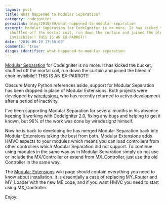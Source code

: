 ```yaml
---
layout: post
title: What happened to Modular Separation?
category: codeigniter
permalink: blog/2010/09/what-happened-to-modular-separation
excerpt: Modular Separation for CodeIgniter is no more. It has kicked the bucket,
  shuffled off the mortal coil, run down the curtain and joined the bleedin' choir
  invisibile!! THIS IS AN EX-PARROT!!
date: '2010-09-19 17:56:00'
comments: 'true'
disqus_identifier: what-happened-to-modular-separation
---
```


[Modular Separation](http://codeigniter.com/wiki/Modular_Separation/) for CodeIgniter is no more. It has kicked the bucket, shuffled off the mortal coil, run down the curtain and joined the bleedin' choir invisibile!! THIS IS AN EX-PARROT!!

Obscure Monty Python references aside, support for Modular Separation has been dropped in place of Modular Extensions. Both projects were developed by [wiredesignz](http://twitter.com/wiredesignz) who has recently returned to active development after a period of inactivity.

I've been supporting Modular Separation for several months in his absence keeping it working with CodeIgniter 2.0, fixing any bugs and helping to get it known, but 99% of the work was done by wiredesignz himself.

Now he is back to developing he has merged Modular Separation back into Modular Extensions taking the best from both. Modular Extensions adds HMVC aspects to your modules which means you can load controllers from other controllers which Modular Separation did not support. To continue using modules in the same way as in Modular Separation simply do not use or include the MX/Controller or extend from MX\_Controller, just use the old Controller in the same way.

The [Modular Extensions](http://codeigniter.com/wiki/Modular_Extensions_-_HMVC/) wiki page should contain everything you need to know about installation. It is essentially a case of replacing MY\_Router and MY\_Loader with the new ME code, and if you want HMVC you need to start using MX\_Controller.

Enjoy.

